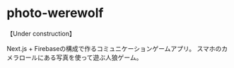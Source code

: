 # photo-werewolf

【Under construction】

Next.js + Firebaseの構成で作るコミュニケーションゲームアプリ。
スマホのカメラロールにある写真を使って遊ぶ人狼ゲーム。
